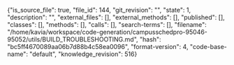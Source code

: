 {"is_source_file": true, "file_id": 144, "git_revision": "", "state": 1, "description": "", "external_files": [], "external_methods": [], "published": [], "classes": [], "methods": [], "calls": [], "search-terms": [], "filename": "/home/kavia/workspace/code-generation/campusschedpro-95046-95052/utils/BUILD_TROUBLESHOOTING.md", "hash": "bc5ff4670089aa06b7d88b4c58ea0096", "format-version": 4, "code-base-name": "default", "knowledge_revision": 516}